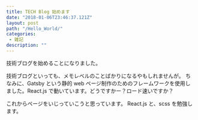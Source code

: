 ```yaml
---
title: TECH Blog 始めます
date: "2018-01-06T23:46:37.121Z"
layout: post
path: "/Hello_World/"
categories:
 - 雑記
description: ""
---
```


技術ブログを始めることになりました。
<!--more-->
技術ブログといっても、メモレベルのことばかりになるやもしれませんが。
ちなみに、Gatsby という静的 web ページ制作のためのフレームワークを使用しました。React.js で動いています。どうですかー？ロード速いですか？

これからページをいじっていこうと思っています。
React.js と、scss を勉強します。